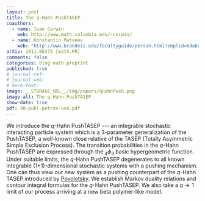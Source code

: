 ```yaml
---
layout: post
title: The q-Hahn PushTASEP
coauthors: 
  - name: Ivan Corwin
    web: http://www.math.columbia.edu/~corwin/
  - name: Konstantin Matveev
    web: "http://www.brandeis.edu/facultyguide/person.html?emplid=6dab03864a2fd23f5d5a08280ff66a845ebc8fa5"
arXiv: 1811.06475 [math.PR]
comments: false
categories: blog math preprint
published: true
# journal-ref:
# journal-web:
# more-text:
image: __STORAGE_URL__/img/papers/qHahnPush.png
image-alt: The q-Hahn PushTASEP
show-date: true
pdf: 30-publ-petrov-uva.pdf
---
```


We introduce the $q$-Hahn PushTASEP --- an integrable stochastic interacting particle system which is a 3-parameter generalization of the PushTASEP, a well-known close relative of the TASEP (Totally Asymmetric Simple Exclusion Process). The transition probabilities in the $q$-Hahn PushTASEP are expressed through the $_4\phi_3$ basic hypergeometric function. Under suitable limits, the $q$-Hahn PushTASEP degenerates to all known integrable (1+1)-dimensional stochastic systems with a pushing mechanism. One can thus view our new system as a pushing counterpart of the $q$-Hahn TASEP introduced by [Povolotsky](https://arxiv.org/abs/1308.3250). We establish Markov duality relations and contour integral formulas for the $q$-Hahn PushTASEP. We also take a $q\to1$ limit of our process arriving at a new beta polymer-like model.
